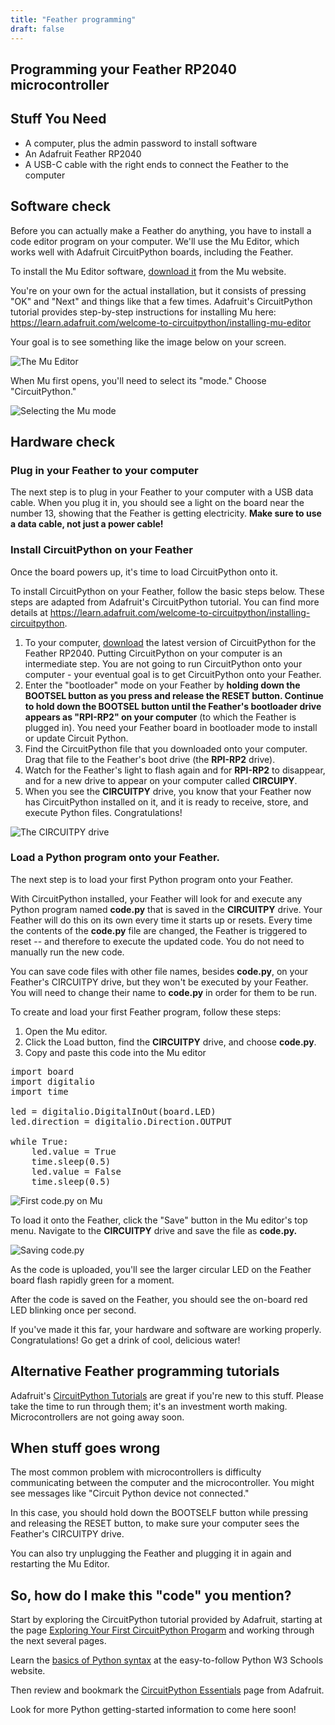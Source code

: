 ```yaml
---
title: "Feather programming"
draft: false
---
```

## Programming your Feather RP2040 microcontroller


## Stuff You Need

*   A computer, plus the admin password to install software
*   An Adafruit Feather RP2040
*   A USB-C cable with the right ends to connect the Feather to the computer


## Software check 

Before you can actually make a Feather do anything, you have to install a code editor program on your computer. We'll use the Mu Editor, which works well with Adafruit CircuitPython boards, including the Feather. 

To install the Mu Editor software, [download it](https://codewith.mu/en/) from the Mu website. 

You're on your own for the actual installation, but it consists of pressing "OK" and "Next" and things like that a few times. Adafruit's CircuitPython tutorial provides step-by-step instructions for installing Mu here: https://learn.adafruit.com/welcome-to-circuitpython/installing-mu-editor

Your goal is to see something like the image below on your screen.

![The Mu Editor](/img/Mu_blankeditor.png)

When Mu first opens, you'll need to select its "mode." Choose "CircuitPython."

![Selecting the Mu mode](/img/Mu_mode.png)

## Hardware check 

### Plug in your Feather to your computer

The next step is to plug in your Feather to your computer with a USB data cable. When you plug it in, you should see a  light on the board near the number 13, showing that the Feather is getting electricity. **Make sure to use a data cable, not just a power cable!**

### Install CircuitPython on your Feather

Once the board powers up, it's time to load CircuitPython onto it. 

To install CircuitPython on your Feather, follow the basic steps below. These steps are adapted from Adafruit's CircuitPython tutorial. You can find more details at https://learn.adafruit.com/welcome-to-circuitpython/installing-circuitpython.

1. To your computer, [download](https://circuitpython.org/board/adafruit_feather_rp2040/) the latest version of CircuitPython for the Feather RP2040. Putting CircuitPython on your computer is an intermediate step. You are not going to run CircuitPython onto your computer - your eventual goal is to get CircuitPython onto your Feather.
2. Enter the "bootloader" mode on your Feather by **holding down the BOOTSEL button as you press and release the RESET button. Continue to hold down the BOOTSEL button until the Feather's bootloader drive appears as "RPI-RP2" on your computer** (to which the Feather is plugged in). You need your Feather board in bootloader mode to install or update Circuit Python.
3. Find the CircuitPython file that you downloaded onto your computer. Drag that file to the Feather's boot drive (the **RPI-RP2** drive).
4. Watch for the Feather's light to flash again and for **RPI-RP2** to disappear, and for a new drive to appear on your computer called **CIRCUIPY**.
5. When you see the **CIRCUITPY** drive, you know that your Feather now has CircuitPython installed on it, and it is ready to receive, store, and execute Python files. Congratulations!

![The CIRCUITPY drive](/img/circuitpy_drive.png)


### Load a Python program onto your Feather.

The next step is to load your first Python program onto your Feather.

With CircuitPython installed, your Feather will look for and execute any Python program named **code.py** that is saved in the **CIRCUITPY** drive. Your Feather will do this on its own every time it starts up or resets. Every time the contents of the **code.py** file are changed, the Feather is triggered to reset -- and therefore to execute the updated code. You do not need to manually run the new code.

You can save code files with other file  names, besides **code.py**, on your Feather's CIRCUITPY drive, but they won't be executed by your Feather. You will need to change their name to **code.py** in order for them to be run.

To create and load your first Feather program, follow these steps:
1. Open the Mu editor.
2. Click the Load button, find the **CIRCUITPY** drive, and choose **code.py**.
3. Copy and paste this code into the Mu editor 

<pre class="code">
import board
import digitalio
import time

led = digitalio.DigitalInOut(board.LED)
led.direction = digitalio.Direction.OUTPUT

while True:
    led.value = True
    time.sleep(0.5)
    led.value = False
    time.sleep(0.5)
</pre>

![First code.py on Mu](/img/firstcode.png)

To load it onto the Feather, click the "Save" button in the Mu editor's top menu. Navigate to the **CIRCUITPY** drive and save the file as **code.py.**

![Saving code.py](/img/save-code-py.png)

As the code is uploaded, you'll see the larger circular LED on the Feather board flash rapidly green for a moment. 

After the code is saved on the Feather, you should see the on-board red LED blinking once per second.

If you've made it this far, your hardware and software are working properly. Congratulations! Go get a drink of cool, delicious water!

## Alternative Feather programming tutorials

Adafruit's [CircuitPython Tutorials](https://learn.adafruit.com/welcome-to-circuitpython) are great if you're new to this stuff. Please take the time to run through them; it's an investment worth making. Microcontrollers are not going away soon.

## When stuff goes wrong

The most common problem with microcontrollers is difficulty communicating between the computer and the microcontroller. You might see messages like "Circuit Python device not connected."

In this case, you should hold down the BOOTSELF button while pressing and releasing the RESET button, to make sure your computer sees the Feather's CIRCUITPY drive.

You can also try unplugging the Feather and plugging it in again and restarting the Mu Editor. 


## So, how do I make this "code" you mention?

Start by exploring the CircuitPython tutorial provided by Adafruit, starting at the page [Exploring Your First CircuitPython Progarm](https://learn.adafruit.com/welcome-to-circuitpython/exploring-your-first-circuitpython-program) and working through the next several pages.

Learn the [basics of Python syntax](https://www.w3schools.com/python/python_syntax.asp) at the easy-to-follow Python W3 Schools website.

Then review and bookmark the [CircuitPython Essentials](https://learn.adafruit.com/circuitpython-essentials/circuitpython-essentials) page from Adafruit.

Look for more Python getting-started information to come here soon!
